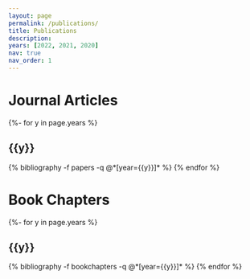 ```yaml
---
layout: page
permalink: /publications/
title: Publications
description:
years: [2022, 2021, 2020]
nav: true
nav_order: 1
---
```

<!-- _pages/publications.md -->
<div class="publications">
<h1>Journal Articles</h1>
{%- for y in page.years %}
  <h2 class="year">{{y}}</h2>
  {% bibliography -f papers -q @*[year={{y}}]* %}
{% endfor %}
<h1>Book Chapters</h1>
{%- for y in page.years %}
  <h2 class="year">{{y}}</h2>
  {% bibliography -f bookchapters -q @*[year={{y}}]* %}
{% endfor %}
<h1></h1>


</div>
